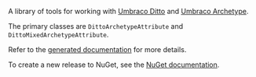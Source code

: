 A library of tools for working with [Umbraco Ditto](http://umbraco-ditto.readthedocs.io/en/latest/) and [Umbraco Archetype](https://our.umbraco.org/projects/backoffice-extensions/archetype/).

The primary classes are `DittoArchetypeAttribute` and `DittoMixedArchetypeAttribute`.

Refer to the [generated documentation](docs/generated.md) for more details.

To create a new release to NuGet, see the [NuGet documentation](docs/nuget.md).